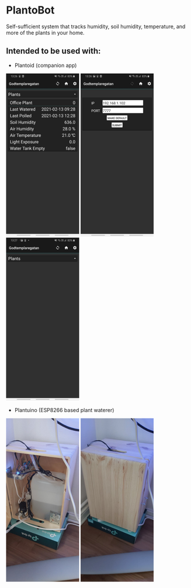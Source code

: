 # **PlantoBot**
Self-sufficient system that tracks humidity, soil humidity, temperature, and more of the plants in your home.

## **Intended to be used with:**

- Plantoid (companion app)

<img src="https://github.com/luudviig/PlantoBot/blob/main/imgs/plantoBot3.jpg" width="200" height="auto"> <img src="https://github.com/luudviig/PlantoBot/blob/main/imgs/plantoBot1.jpg" width="200" height="auto"> <img src="https://github.com/luudviig/PlantoBot/blob/main/imgs/plantoBot2.jpg" width="200" height="auto">
- Plantuino (ESP8266 based plant waterer)

<img src="https://github.com/luudviig/PlantoBot/blob/main/imgs/plantoBot4.jpg" width="200" height="auto"> <img src="https://github.com/luudviig/PlantoBot/blob/main/imgs/plantoBot5.jpg" width="200" height="auto">

